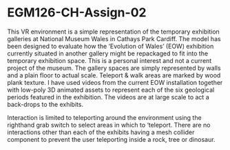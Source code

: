 # EGM126-CH-Assign-02

This VR environment is a simple representation of the temporary exhibition galleries at National Museum Wales in Cathays Park Cardiff. The model has been designed to evaluate how the ‘Evolution of Wales’ (EOW) exhibition currently situated in another gallery might be repackaged to fit into the temporary exhibition space. This is a personal interest and not a current project of the museum.
The gallery spaces are simply represented by walls and a plain floor to actual scale. Teleport & walk areas are marked by wood plank texture. I have used videos from the current EOW installation together with low-poly 3D animated assets to represent each of the six geological periods featured in the exhibition. The videos are at large scale to act a back-drops to the exhibits.

Interaction is limited to teleporting around the environment using the righthand grab switch to select areas in which to ‘teleport. There are no interactions other than each of the exhibits having a mesh collider component to prevent the user teleporting inside a rock, tree or dinosaur.
